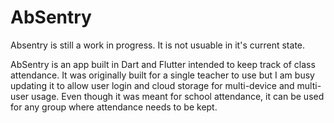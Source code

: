 # AbSentry

Absentry is still a work in progress. It is not usuable in it's current state.

AbSentry is an app built in Dart and Flutter intended to keep track of class attendance.
It was originally built for a single teacher to use but I am busy updating it to allow user login and cloud storage for multi-device and multi-user usage.
Even though it was meant for school attendance, it can be used for any group where attendance needs to be kept.
